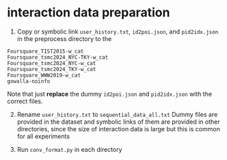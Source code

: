 # interaction data preparation

1. Copy or symbolic link `user_history.txt`, `id2poi.json`, and `pid2idx.json` in the preprocess directory to the 
```
Foursquare_TIST2015-w_cat
Foursquare_tsmc2024_NYC-TKY-w_cat
Foursquare_tsmc2024_NYC-w_cat
Foursquare_tsmc2024_TKY-w_cat
Foursquare_WWW2019-w_cat
gowalla-noinfo
```
Note that just **replace** the dummy `id2poi.json` and `pid2idx.json` with the correct files.

2. Rename `user_history.txt` to `sequential_data_all.txt`
Dummy files are provided in the dataset and symbolic links of them are provided in other directories, since the size of interaction data is large but this is common for all experiments

3. Run `conv_format.py` in each directory

